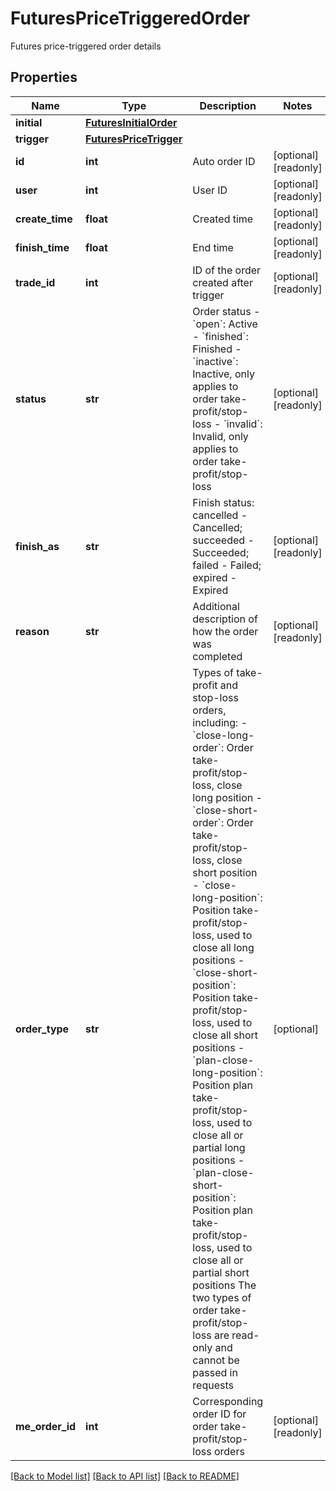 # FuturesPriceTriggeredOrder

Futures price-triggered order details
## Properties
Name | Type | Description | Notes
------------ | ------------- | ------------- | -------------
**initial** | [**FuturesInitialOrder**](FuturesInitialOrder.md) |  | 
**trigger** | [**FuturesPriceTrigger**](FuturesPriceTrigger.md) |  | 
**id** | **int** | Auto order ID | [optional] [readonly] 
**user** | **int** | User ID | [optional] [readonly] 
**create_time** | **float** | Created time | [optional] [readonly] 
**finish_time** | **float** | End time | [optional] [readonly] 
**trade_id** | **int** | ID of the order created after trigger | [optional] [readonly] 
**status** | **str** | Order status  - &#x60;open&#x60;: Active - &#x60;finished&#x60;: Finished - &#x60;inactive&#x60;: Inactive, only applies to order take-profit/stop-loss - &#x60;invalid&#x60;: Invalid, only applies to order take-profit/stop-loss | [optional] [readonly] 
**finish_as** | **str** | Finish status: cancelled - Cancelled; succeeded - Succeeded; failed - Failed; expired - Expired | [optional] [readonly] 
**reason** | **str** | Additional description of how the order was completed | [optional] [readonly] 
**order_type** | **str** | Types of take-profit and stop-loss orders, including:  - &#x60;close-long-order&#x60;: Order take-profit/stop-loss, close long position - &#x60;close-short-order&#x60;: Order take-profit/stop-loss, close short position - &#x60;close-long-position&#x60;: Position take-profit/stop-loss, used to close all long positions - &#x60;close-short-position&#x60;: Position take-profit/stop-loss, used to close all short positions - &#x60;plan-close-long-position&#x60;: Position plan take-profit/stop-loss, used to close all or partial long positions - &#x60;plan-close-short-position&#x60;: Position plan take-profit/stop-loss, used to close all or partial short positions  The two types of order take-profit/stop-loss are read-only and cannot be passed in requests | [optional] 
**me_order_id** | **int** | Corresponding order ID for order take-profit/stop-loss orders | [optional] [readonly] 

[[Back to Model list]](../README.md#documentation-for-models) [[Back to API list]](../README.md#documentation-for-api-endpoints) [[Back to README]](../README.md)


